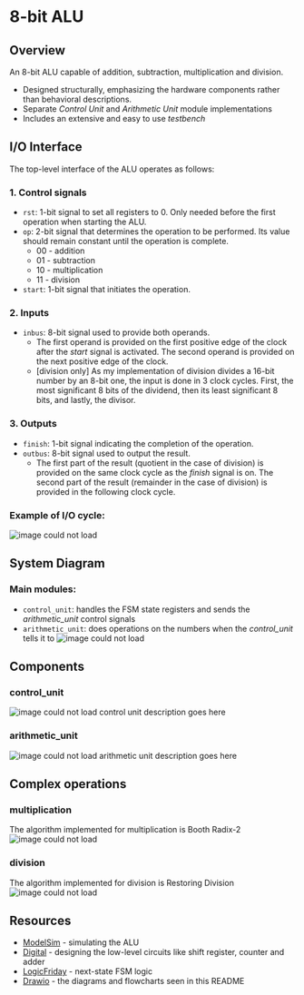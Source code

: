 # **8-bit ALU**

## **Overview**

An 8-bit ALU capable of addition, subtraction, multiplication and division.
- Designed structurally, emphasizing the hardware components rather than behavioral descriptions.
- Separate *Control Unit* and *Arithmetic Unit* module implementations  
- Includes an extensive and easy to use *testbench*

## **I/O Interface**

The top-level interface of the ALU operates as follows:
### 1. Control signals
 - `rst`: 1-bit signal to set all registers to 0. Only needed before the first operation when starting the ALU.
 - `op`: 2-bit signal that determines the operation to be performed. Its value should remain constant until the operation is complete.
   - 00 - addition
   - 01 - subtraction
   - 10 - multiplication
   - 11 - division
 - `start`: 1-bit signal that initiates the operation.

### 2. Inputs
- `inbus`: 8-bit signal used to provide both operands. 
   - The first operand is provided on the first positive edge of the clock after the *start* signal is activated. The second operand is provided on the next positive edge of the clock.
   - [division only] As my implementation of division divides a 16-bit number by an 8-bit one, the input is done in 3 clock cycles. First, the most significant 8 bits of the dividend, then its least significant 8 bits, and lastly, the divisor.

### 3. Outputs
- `finish`: 1-bit signal indicating the completion of the operation.
- `outbus`: 8-bit signal used to output the result.
   - The first part of the result (quotient in the case of division) is provided on the same clock cycle as the *finish* signal is on. The second part of the result (remainder in the case of division) is provided in the following clock cycle.

### Example of I/O cycle:
![*image could not load*](images/sim.png)

## **System Diagram**

### Main modules:
 - `control_unit`: handles the FSM state registers and sends the *arithmetic_unit* control signals
 - `arithmetic_unit`: does operations on the numbers when the *control_unit* tells it to
![*image could not load*](images/diagram1.png)

## **Components**

### control_unit
![*image could not load*](images/diagram2.png)
control unit description goes here

### arithmetic_unit
![*image could not load*](image/diagram3.png)
arithmetic unit description goes here

## **Complex operations**

### multiplication
The algorithm implemented for multiplication is Booth Radix-2
![*image could not load*](images/diagram4.png)

### division
The algorithm implemented for division is Restoring Division
![*image could not load*](images/diagram5.png)

## **Resources**

- [ModelSim](https://www.intel.com/content/www/us/en/software-kit/750368/modelsim-intel-fpgas-standard-edition-software-version-18-1.html) - simulating the ALU
- [Digital](https://github.com/hneemann/Digital) - designing the low-level circuits like shift register, counter and adder
- [LogicFriday](https://download.cnet.com/logic-friday/3000-20415_4-75848245.html?ex=WLS-2202.2) - next-state FSM logic
- [Drawio](https://www.drawio.com) - the diagrams and flowcharts seen in this README



















